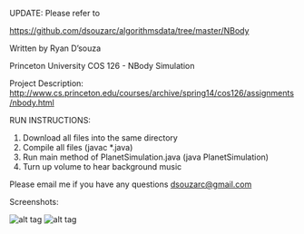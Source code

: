 UPDATE: Please refer to

https://github.com/dsouzarc/algorithmsdata/tree/master/NBody


Written by Ryan D’souza

Princeton University COS 126 - NBody Simulation

Project Description: 
http://www.cs.princeton.edu/courses/archive/spring14/cos126/assignments/nbody.html

RUN INSTRUCTIONS: 

1. Download all files into the same directory
2. Compile all files (javac *.java)
3. Run main method of PlanetSimulation.java (java PlanetSimulation)
4. Turn up volume to hear background music

Please email me if you have any questions
dsouzarc@gmail.com

Screenshots:


![alt tag](https://github.com/dsouzarc/algorithmsdata/blob/master/NBody/Screenshot2.png)
![alt tag](https://github.com/dsouzarc/algorithmsdata/blob/master/NBody/Screenshot_1.png)
